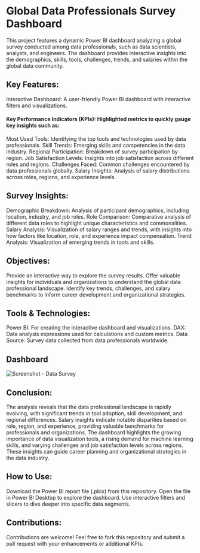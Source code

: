 # Global Data Professionals Survey Dashboard
This project features a dynamic Power BI dashboard analyzing a global survey conducted among data professionals, such as data scientists, analysts, and engineers. The dashboard provides interactive insights into the demographics, skills, tools, challenges, trends, and salaries within the global data community.

## Key Features:
Interactive Dashboard: A user-friendly Power BI dashboard with interactive filters and visualizations.
#### Key Performance Indicators (KPIs): Highlighted metrics to quickly gauge key insights such as:
Most Used Tools: Identifying the top tools and technologies used by data professionals.
Skill Trends: Emerging skills and competencies in the data industry.
Regional Participation: Breakdown of survey participation by region.
Job Satisfaction Levels: Insights into job satisfaction across different roles and regions.
Challenges Faced: Common challenges encountered by data professionals globally.
Salary Insights: Analysis of salary distributions across roles, regions, and experience levels.
## Survey Insights:
Demographic Breakdown: Analysis of participant demographics, including location, industry, and job roles.
Role Comparison: Comparative analysis of different data roles to highlight unique characteristics and commonalities.
Salary Analysis: Visualization of salary ranges and trends, with insights into how factors like location, role, and experience impact compensation.
Trend Analysis: Visualization of emerging trends in tools and skills.
## Objectives:
Provide an interactive way to explore the survey results.
Offer valuable insights for individuals and organizations to understand the global data professional landscape.
Identify key trends, challenges, and salary benchmarks to inform career development and organizational strategies.
## Tools & Technologies:
Power BI: For creating the interactive dashboard and visualizations.
DAX: Data analysis expressions used for calculations and custom metrics.
Data Source: Survey data collected from data professionals worldwide.


## Dashboard
![Screenshot - Data Survey](https://github.com/user-attachments/assets/59f72674-9f93-4ba4-95b1-e84b59542f60)

## Conclusion:
The analysis reveals that the data professional landscape is rapidly evolving, with significant trends in tool adoption, skill development, and regional differences.
Salary insights indicate notable disparities based on role, region, and experience, providing valuable benchmarks for professionals and organizations. 
The dashboard highlights the growing importance of data visualization tools, a rising demand for machine learning skills, and varying challenges and job satisfaction levels across regions. These insights can guide career planning and organizational strategies in the data industry.

## How to Use:
Download the Power BI report file (.pbix) from this repository.
Open the file in Power BI Desktop to explore the dashboard.
Use interactive filters and slicers to dive deeper into specific data segments.
## Contributions:
Contributions are welcome! Feel free to fork this repository and submit a pull request with your enhancements or additional KPIs.

